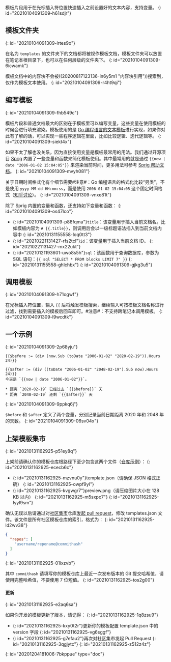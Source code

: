 模板片段用于在光标插入符位置快速插入之前设置好的文本内容，支持变量。
{: id="20210104091309-h61sdjr"}

## 模板文件夹
{: id="20210104091309-lrtes9o"}

在名为 `templates` 的文件夹下的文档都将被视作模板文档，模板文件夹可以放置在笔记本根目录下，也可以在任何层级的文件夹下。
{: id="20210104091309-6icwamk"}

模板文档中的内容块不会被((20200817123136-in6y5m1 "内容块引用"))搜索到，仅作为模板文本使用。
{: id="20210104091309-r4ht9qi"}

## 编写模板
{: id="20210104091309-fhb549c"}

模板片段和普通文档最大的区别在于模板里可以编写变量，这些变量在使用模板的时候会进行填充渲染。模板使用的是 [Go 编程语言的文本模板](https://golang.org/pkg/text/template/)进行实现，如果你对此有了解的话，可以实现一些程序逻辑在里面，比如比较逻辑、迭代逻辑等。
{: id="20210104091309-siekt4x"}

如果不太了解也没关系，因为直接使用变量是模板最常用的用法。我们通过开源项目 [Sprig](https://github.com/Masterminds/sprig) 内置了一些变量和函数来简化模板使用。其中最常用的就是通过 `{{now | date "2006-01-02 15:04:05​"}}` 来渲染当前时间，更多用法可参考 [Sprig 帮助文档](http://masterminds.github.io/sprig/)。
{: id="20210104091309-mvyh081"}

关于日期时间格式化有个细节需要#注意#：Go 编程语言的格式化比较“另类”，不是使用 `yyyy-MM-dd HH:mm:ss`，而是使用 `2006-01-02 15:04:05` 这个固定时间格式（[知乎讨论](https://www.zhihu.com/question/366830553)）。
{: id="20210104091309-vnxe81t"}

除了 Sprig 内置的变量和函数，还支持如下变量和函数：
{: id="20210104091309-os47lco"}

* {: id="20210104091309-p88fqma"}`title`：该变量用于插入当前文档名。比如模板内容为 `# {{.title}}`，则调用后会以一级标题语法插入到当前文档内容中
  {: id="20210131155558-loq0tt3"}
* {: id="20210221131427-rfs2tcl"}`id`：该变量用于插入当前文档 ID。
  {: id="20210221131427-mx22ukt"}
* {: id="20210121193601-uwo8s5h"}`sql`：该函数用于查询数据库，参数为 SQL 语句：`{{ sql "SELECT * FROM blocks LIMIT 7" }}`
  {: id="20210131155558-ghlchbx"}
{: id="20210104091309-gjkg3u5"}

## 调用模板
{: id="20210104091309-h71ogwf"}

在光标插入符位置，输入 `{{` 后将触发模板搜索，继续输入可按模板文档名称进行过滤，找到需要插入的模板后回车即可。#注意#：不支持跨笔记本调用模板。
{: id="20210104091309-l9wcdtk"}

## 一个示例
{: id="20210104091309-2p68yju"}

```plaintext
{{$before := (div (now.Sub (toDate "2006-01-02" "2020-02-19")).Hours 24)}}

{{$after := (div ((toDate "2006-01-02" "2048-02-19").Sub now).Hours 24)}}
今天是 `{{now | date "2006-01-02"}}`。

* 距离 `2020-02-19` 已经过去 `{{$before}}` 天
* 距离 `2048-02-19` 还剩 `{{$after}}` 天
```
{: id="20210104091309-9ppkq6j"}

`$before` 和 `$after` 定义了两个变量，分别记录当前日期距离 2020 年和 2048 年的天数。
{: id="20210104091309-06sv04x"}

## 上架模板集市
{: id="20210131162925-p51ey8q"}

上架前请确认你的模板仓库根路径下至少包含这两个文件（[仓库示例](https://github.com/88250/November-Rain)）：
{: id="20210131162925-ececb6c"}

* {: id="20210131162925-mzvnu0y"}template.json（请确保 JSON 格式正确）
  {: id="20210131162925-owpf9yl"}
* {: id="20210131162925-kvgwgr7"}preview.png（请压缩图片大小在 128 KB 以内）
  {: id="20210131162925-m5sxpc7"}
{: id="20210131162925-lyyl9sm"}

确认无误以后请通过对[社区集市](https://github.com/siyuan-note/bazaar)仓库[发起 pull request](https://docs.github.com/cn/free-pro-team@latest/github/collaborating-with-issues-and-pull-requests/creating-a-pull-request)，修改 templates.json 文件。该文件是所有社区模板仓库的索引，格式为：
{: id="20210131162925-ld2wv38"}

```json
{
  "repos": [
    "username/reponame@commithash"
  ]
}
```
{: id="20210131162925-01ixzvb"}

其中 `commithash` 请填写你的模板仓库上最近一次发布版本的 Git 提交哈希值，请使用完整哈希值，不要使用 7 位短值。
{: id="20210131162925-tos2g00"}

#### 更新
{: id="20210131162925-e2aq6sa"}

如果你开发的模板更新了版本，请记得：
{: id="20210131162925-1q8zsu9"}

* {: id="20210131162925-kxy0t2r"}更新你的模板配置 template.json 中的 version 字段
  {: id="20210131162925-vg6sggf"}
* {: id="20210131162925-g7efau2"}再次对社区集市发起 Pull Request
  {: id="20210131162925-3qgjytc"}
{: id="20210131162925-z512z4z"}


{: id="20201204181006-7bkppue" type="doc"}
